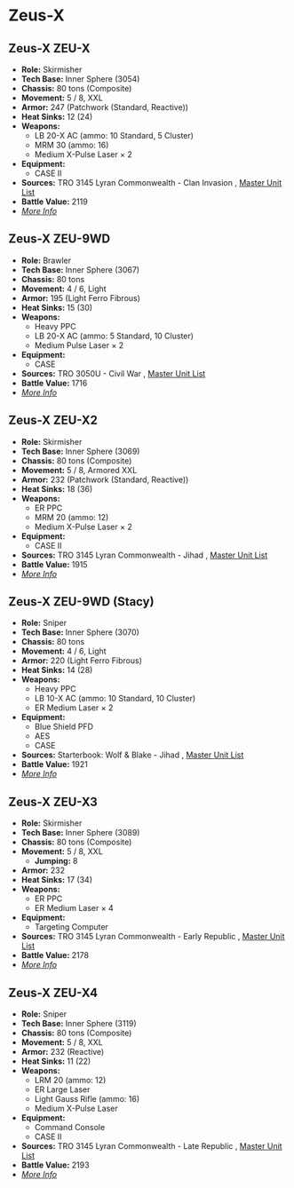 # Zeus-X 

## Zeus-X ZEU-X 

- **Role:** Skirmisher 
- **Tech Base:** Inner Sphere (3054) 
- **Chassis:** 80 tons (Composite) 
- **Movement:** 5 / 8, XXL 
- **Armor:** 247 (Patchwork (Standard, Reactive)) 
- **Heat Sinks:** 12 (24) 
- **Weapons:** 
  - LB 20-X AC (ammo: 10 Standard, 5 Cluster) 
  - MRM 30 (ammo: 16) 
  - Medium X-Pulse Laser × 2 
- **Equipment:** 
  - CASE II 
- **Sources:** TRO 3145 Lyran Commonwealth - Clan Invasion , [Master Unit List](http://masterunitlist.info/Unit/Details/6631/zeus-x-zeu-x) 
- **Battle Value:** 2119 
- [*More Info*](zeus-x/zeus-x_zeu-x.md) 

## Zeus-X ZEU-9WD 

- **Role:** Brawler 
- **Tech Base:** Inner Sphere (3067) 
- **Chassis:** 80 tons 
- **Movement:** 4 / 6, Light 
- **Armor:** 195 (Light Ferro Fibrous) 
- **Heat Sinks:** 15 (30) 
- **Weapons:** 
  - Heavy PPC 
  - LB 20-X AC (ammo: 5 Standard, 10 Cluster) 
  - Medium Pulse Laser × 2 
- **Equipment:** 
  - CASE 
- **Sources:** TRO 3050U - Civil War , [Master Unit List](http://masterunitlist.info/Unit/Details/3646/zeus-x-zeu-9wd) 
- **Battle Value:** 1716 
- [*More Info*](zeus-x/zeus-x_zeu-9wd.md) 

## Zeus-X ZEU-X2 

- **Role:** Skirmisher 
- **Tech Base:** Inner Sphere (3069) 
- **Chassis:** 80 tons (Composite) 
- **Movement:** 5 / 8, Armored XXL 
- **Armor:** 232 (Patchwork (Standard, Reactive)) 
- **Heat Sinks:** 18 (36) 
- **Weapons:** 
  - ER PPC 
  - MRM 20 (ammo: 12) 
  - Medium X-Pulse Laser × 2 
- **Equipment:** 
  - CASE II 
- **Sources:** TRO 3145 Lyran Commonwealth - Jihad , [Master Unit List](http://masterunitlist.info/Unit/Details/6632/zeus-x-zeu-x2) 
- **Battle Value:** 1915 
- [*More Info*](zeus-x/zeus-x_zeu-x2.md) 

## Zeus-X ZEU-9WD (Stacy) 

- **Role:** Sniper 
- **Tech Base:** Inner Sphere (3070) 
- **Chassis:** 80 tons 
- **Movement:** 4 / 6, Light 
- **Armor:** 220 (Light Ferro Fibrous) 
- **Heat Sinks:** 14 (28) 
- **Weapons:** 
  - Heavy PPC 
  - LB 10-X AC (ammo: 10 Standard, 10 Cluster) 
  - ER Medium Laser × 2 
- **Equipment:** 
  - Blue Shield PFD 
  - AES 
  - CASE 
- **Sources:** Starterbook: Wolf & Blake - Jihad , [Master Unit List](http://masterunitlist.info/Unit/Details/3647/zeus-x-zeu-9wd-stacy) 
- **Battle Value:** 1921 
- [*More Info*](zeus-x/zeus-x_zeu-9wd_stacy.md) 

## Zeus-X ZEU-X3 

- **Role:** Skirmisher 
- **Tech Base:** Inner Sphere (3089) 
- **Chassis:** 80 tons (Composite) 
- **Movement:** 5 / 8, XXL 
  - **Jumping:** 8 
- **Armor:** 232 
- **Heat Sinks:** 17 (34) 
- **Weapons:** 
  - ER PPC 
  - ER Medium Laser × 4 
- **Equipment:** 
  - Targeting Computer 
- **Sources:** TRO 3145 Lyran Commonwealth - Early Republic , [Master Unit List](http://masterunitlist.info/Unit/Details/6633/zeus-x-zeu-x3) 
- **Battle Value:** 2178 
- [*More Info*](zeus-x/zeus-x_zeu-x3.md) 

## Zeus-X ZEU-X4 

- **Role:** Sniper 
- **Tech Base:** Inner Sphere (3119) 
- **Chassis:** 80 tons (Composite) 
- **Movement:** 5 / 8, XXL 
- **Armor:** 232 (Reactive) 
- **Heat Sinks:** 11 (22) 
- **Weapons:** 
  - LRM 20 (ammo: 12) 
  - ER Large Laser 
  - Light Gauss Rifle (ammo: 16) 
  - Medium X-Pulse Laser 
- **Equipment:** 
  - Command Console 
  - CASE II 
- **Sources:** TRO 3145 Lyran Commonwealth - Late Republic , [Master Unit List](http://masterunitlist.info/Unit/Details/6630/zeus-x-zeu-x4) 
- **Battle Value:** 2193 
- [*More Info*](zeus-x/zeus-x_zeu-x4.md) 

